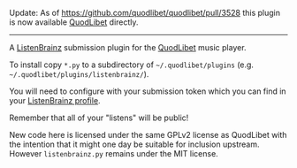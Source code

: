 Update: As of https://github.com/quodlibet/quodlibet/pull/3528 this plugin is now available [QuodLibet](https://github.com/quodlibet/quodlibet) directly.

---

A [ListenBrainz](https://listenbrainz.org/) submission plugin for the [QuodLibet](https://github.com/quodlibet/quodlibet) music player.

To install copy `*.py` to a subdirectory of `~/.quodlibet/plugins` (e.g. `~/.quodlibet/plugins/listenbrainz/`).

You will need to configure with your submission token which you can find in your [ListenBrainz profile](https://listenbrainz.org/profile/).

Remember that all of your "listens" will be public!

New code here is licensed under the same GPLv2 license as QuodLibet with the intention that it might one day be suitable for inclusion upstream. However `listenbrainz.py` remains under the MIT license.
